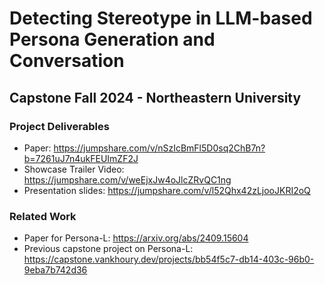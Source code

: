 # Detecting Stereotype in LLM-based Persona Generation and Conversation
## Capstone Fall 2024 - Northeastern University


### Project Deliverables
- Paper: https://jumpshare.com/v/nSzIcBmFl5D0sq2ChB7n?b=7261uJ7n4ukFEUImZF2J
- Showcase Trailer Video: https://jumpshare.com/v/weEjxJw4oJlcZRvQC1ng
- Presentation slides: https://jumpshare.com/v/l52Qhx42zLjooJKRI2oQ

### Related Work
- Paper for Persona-L: https://arxiv.org/abs/2409.15604
- Previous capstone project on Persona-L: https://capstone.vankhoury.dev/projects/bb54f5c7-db14-403c-96b0-9eba7b742d36

